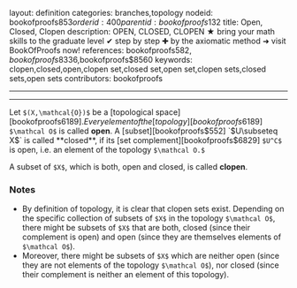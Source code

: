 layout: definition
categories: branches,topology
nodeid: bookofproofs$853
orderid: 400
parentid: bookofproofs$132
title: Open, Closed, Clopen
description: OPEN, CLOSED, CLOPEN ★ bring your math skills to the graduate level ✔ step by step ✚ by the axiomatic method ➜ visit BookOfProofs now!
references: bookofproofs$582,bookofproofs$8336,bookofproofs$8560
keywords: clopen,closed,open,clopen set,closed set,open set,clopen sets,closed sets,open sets
contributors: bookofproofs

---


---

Let `$(X,\mathcal{O})$` be a [topological space][bookofproofs$6189]. Every element of the [topology][bookofproofs$6189] `$\mathcal O$` is called **open**. A [subset][bookofproofs$552] `$U\subseteq X$` is called **closed**, if its [set complement][bookofproofs$6829] `$U^C$` is open, i.e. an element of the topology `$\mathcal O.$`

A subset of `$X$`, which is both, open and closed, is called **clopen**.

### Notes

* By definition of topology, it is clear that clopen sets exist. Depending on the specific collection of subsets of `$X$` in the topology `$\mathcal O$`, there might be subsets of `$X$` that are both, closed (since their complement is open) and open (since they are themselves elements of `$\mathcal O$`).
* Moreover, there might be subsets of `$X$` which are neither open (since they are not elements of the topology `$\mathcal O$`), nor closed (since their complement is neither an element of this topology).
